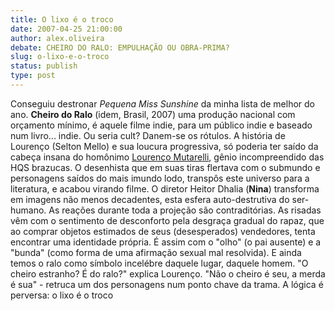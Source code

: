 ```yaml
---
title: O lixo é o troco
date: 2007-04-25 21:00:00
author: alex.oliveira
debate: CHEIRO DO RALO: EMPULHAÇÃO OU OBRA-PRIMA?
slug: o-lixo-e-o-troco
status: publish 
type: post
---
```


Conseguiu
destronar *Pequena Miss Sunshine* da
minha lista de melhor do ano. **Cheiro do
Ralo** (idem, Brasil, 2007) uma produção nacional com orçamento mínimo, é
aquele filme indie, para um público indie e baseado num livro... indie. Ou
seria cult? Danem-se os rótulos. A história de Lourenço (Selton Mello) e sua
loucura progressiva, só poderia ter saído da cabeça insana do homônimo [Lourenço
Mutarelli](http://www.devir.com.br/mutarelli/biografia.htm), gênio incompreendido das HQS brazucas. O desenhista que
em suas tiras flertava com o submundo e personagens saídos do mais imundo lodo,
transpôs este universo para a literatura, e acabou virando filme. O diretor
Heitor Dhalia (**Nina**) transforma em
imagens não menos decadentes, esta esfera auto-destrutiva do ser-humano. As
reações durante toda a projeção são contraditórias. As risadas vêm com o
sentimento de desconforto pela desgraça gradual do rapaz, que ao comprar
objetos estimados de seus (desesperados) vendedores, tenta encontrar uma
identidade própria. É assim com o "olho" (o pai ausente) e a "bunda" (como
forma de uma afirmação sexual mal resolvida). E ainda temos o ralo como símbolo
incelébre daquele lugar, daquele homem. "O cheiro estranho? É do
ralo?" explica Lourenço. "Não o cheiro é seu, a merda é sua" -
retruca um dos personagens num ponto chave da trama. A lógica é perversa: o
lixo é o troco

